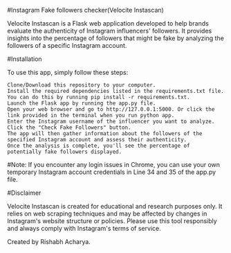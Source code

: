 #Instagram Fake followers checker(Velocite Instascan)

Velocite Instascan is a Flask web application developed to help brands evaluate the authenticity of Instagram influencers' followers. It provides insights into the percentage of followers that might be fake by analyzing the followers of a specific Instagram account.

#Installation

To use this app, simply follow these steps:

    Clone/Download this repository to your computer.
    Install the required dependencies listed in the requirements.txt file. You can do this by running pip install -r requirements.txt.
    Launch the Flask app by running the app.py file.
    Open your web browser and go to http://127.0.0.1:5000. Or click the link provided in the terminal when you run python app.
    Enter the Instagram username of the influencer you want to analyze.
    Click the "Check Fake Followers" button.
    The app will then gather information about the followers of the specified Instagram account and assess their authenticity.
    Once the analysis is complete, you'll see the percentage of potentially fake followers displayed.

#Note: If you encounter any login issues in Chrome, you can use your own temporary Instagram account credentials in Line 34 and 35 of the app.py file.

#Disclaimer

Velocite Instascan is created for educational and research purposes only. It relies on web scraping techniques and may be affected by changes in Instagram's website structure or policies. Please use this tool responsibly and always comply with Instagram's terms of service.

Created by Rishabh Acharya.
